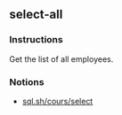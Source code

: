 ## select-all

### Instructions

Get the list of all employees.

### Notions

- [sql.sh/cours/select](https://sql.sh/cours/select)
